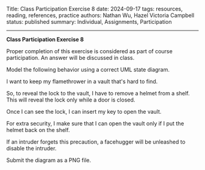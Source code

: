 Title: Class Participation Exercise 8
date: 2024-09-17
tags: resources, reading, references, practice
authors: Nathan Wu, Hazel Victoria Campbell
status: published
summary: Individual, Assignments, Participation

----

**Class Participation Exercise 8**

Proper completion of this exercise is considered as part of course participation. An answer will be discussed in class.

Model the following behavior using a correct UML state diagram.

I want to keep my flamethrower in a vault that's hard to find.

So, to reveal the lock to the vault, I have to remove a helmet from a shelf. This will reveal the lock only while a door is closed.

Once I can see the lock, I can insert my key to open the vault.

For extra security, I make sure that I can open the vault only if I put the helmet back on the shelf.

If an intruder forgets this precaution, a facehugger will be unleashed to disable the intruder.

Submit the diagram as a PNG file.